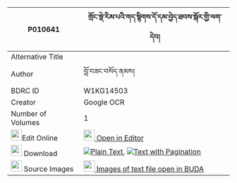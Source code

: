 |P010641|གྲོང་སྡེ་རིམ་པའི་གད་སྙིགས་དོ་དམ་བྱེད་ཐབས་སྐོར་གྱི་ལག་དེབ། 
| --- | --- 
|Alternative Title |
|Author| བློ་བཟང་བསོད་ནམས།
|BDRC ID | W1KG14503
|Creator | Google OCR
|Number of Volumes| 1
|<img width="25" src="https://img.icons8.com/color/25/000000/edit-property.png">Edit Online| [<img width="25" src="https://avatars.githubusercontent.com/u/45091458?s=200&v=4"> Open in Editor](http://editor.openpecha.org/P010641)
|<img width="25" src="https://img.icons8.com/fluent/48/000000/download-2.png"/>  Download | [![](https://img.icons8.com/color/20/000000/txt.png)Plain Text](https://github.com/Openpecha/P010641/releases/download/v2/drongde_rimpa_i_genyik_dodam_j_plain_P010641.zip), [![](https://img.icons8.com/color/20/000000/txt.png)Text with Pagination](https://github.com/Openpecha/P010641/releases/download/v2/drongde_rimpa_i_genyik_dodam_j_pages_P010641.zip)
|<img width="25" src="https://img.icons8.com/plasticine/100/000000/pictures-folder.png"/>  Source Images | [<img width="25" src="https://library.bdrc.io/icons/BUDA-small.svg"> Images of text file open in BUDA](https://library.bdrc.io/show/bdr:W1KG14503)